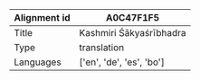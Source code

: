 |Alignment id | A0C47F1F5
| --- | --- 
|Title | Kashmiri Śākyaśrībhadra 
|Type | translation
|Languages | ['en', 'de', 'es', 'bo']